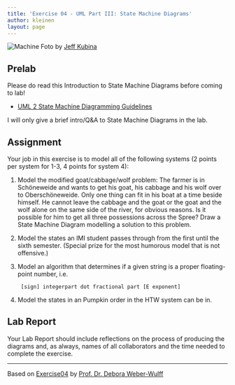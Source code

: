 ```yaml
---
title: 'Exercise 04 - UML Part III: State Machine Diagrams'
author: kleinen
layout: page
---
```


 ![Machine](../../images/machine.jpg "machine")
 Foto by [Jeff Kubina](/broken_link)
## Prelab
Please do read this Introduction to State Machine Diagrams before coming to lab!

* [UML 2 State Machine Diagramming Guidelines](https://www.agilemodeling.com/style/stateChartDiagram.htm)

I will only give a brief intro/Q&A to State Machine Diagrams in the lab.

## Assignment

Your job in this exercise is to model all of the following systems (2 points per system for 1-3, 4 points for system 4):

1. Model the modified goat/cabbage/wolf problem: The farmer is in Schöneweide and wants to get his goat, his cabbage and his wolf over to Oberschöneweide. Only one thing can fit in his boat at a time beside himself. He cannot leave the cabbage and the goat or the goat and the wolf alone on the same side of the river, for obvious reasons. Is it possible for him to get all three possessions across the Spree? Draw a State Machine Diagram modelling a solution to this problem.
2. Model the states an IMI student passes through from the first until the sixth semester. (Special prize for the most humorous model that is not offensive.)
3. Model an algorithm that determines if a given string is a proper floating-point number, i.e.

        [sign] integerpart dot fractional part [E exponent]
4. Model the states in an Pumpkin order in the HTW system can be in.

## Lab Report
Your Lab Report should include reflections on the process of producing the diagrams and, as always, names of all collaborators and the time needed to complete the exercise.

***

Based on [Exercise04][3] by [Prof. Dr. Debora Weber-Wulff][4]

[3]: https://people.f4.htw-berlin.de/~weberwu/se/Labs/Ex4.shtml
[4]: https://www.f4.htw-berlin.de/~weberwu/
